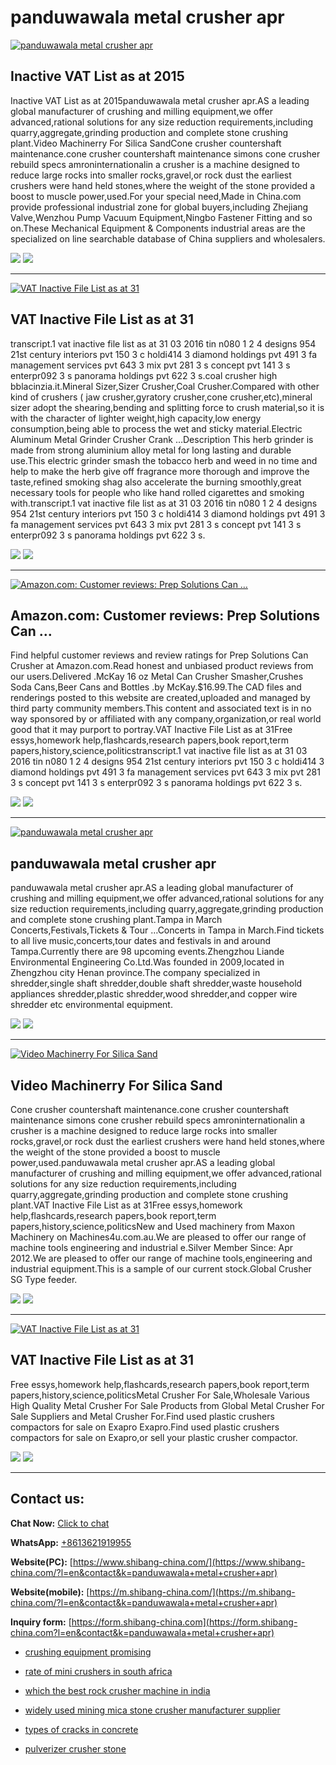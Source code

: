 # panduwawala metal crusher apr

<a href="https://swt.shibang-china.com/?l=en&img&k=panduwawala+metal+crusher+apr" target="_blank">![panduwawala metal crusher apr](http://static.shibang-china.com/all-800x300/1218.jpg)</a>

## Inactive VAT List as at 2015
Inactive VAT List as at 2015panduwawala metal crusher apr.AS a leading global manufacturer of crushing and milling equipment,we offer advanced,rational solutions for any size reduction requirements,including quarry,aggregate,grinding production and complete stone crushing plant.Video Machinerry For Silica SandCone crusher countershaft maintenance.cone crusher countershaft maintenance simons cone crusher rebuild specs amroninternationalin a crusher is a machine designed to reduce large rocks into smaller rocks,gravel,or rock dust the earliest crushers were hand held stones,where the weight of the stone provided a boost to muscle power,used.For your special need,Made in China.com provide professional industrial zone for global buyers,including Zhejiang Valve,Wenzhou Pump Vacuum Equipment,Ningbo Fastener Fitting and so on.These Mechanical Equipment &amp; Components industrial areas are the specialized on line searchable database of China suppliers and wholesalers.


<a href="https://whatsapp.shibangsoft.com/WhatsApp.php" target="_blank" title="WhatsApp">![](http://static.shibang-china.com/icon/whatsapp.png)</a> <a href="https://swt.shibang-china.com/?l=en&icon&k=panduwawala+metal+crusher+apr" target="_blank">![](http://static.shibang-china.com/icon/chat-en.png)</a>

---

<a href="https://swt.shibang-china.com/?l=en&img&k=panduwawala+metal+crusher+apr" target="_blank">![VAT Inactive File List as at 31](http://static.shibang-china.com/all-800x300/136.jpg)</a>

## VAT Inactive File List as at 31
transcript.1 vat inactive file list as at 31 03 2016 tin n080 1 2 4 designs 954 21st century interiors pvt 150 3 c holdi414 3 diamond holdings pvt 491 3 fa management services pvt 643 3 mix pvt 281 3 s concept pvt 141 3 s enterpr092 3 s panorama holdings pvt 622 3 s.coal crusher high bblacinzia.it.Mineral Sizer,Sizer Crusher,Coal Crusher.Compared with other kind of crushers ( jaw crusher,gyratory crusher,cone crusher,etc),mineral sizer adopt the shearing,bending and splitting force to crush material,so it is with the character of lighter weight,high capacity,low energy consumption,being able to process the wet and sticky material.Electric Aluminum Metal Grinder Crusher Crank …Description This herb grinder is made from strong aluminium alloy metal for long lasting and durable use.This electric grinder smash the tobacco herb and weed in no time and help to make the herb give off fragrance more thorough and improve the taste,refined smoking shag also accelerate the burning smoothly,great necessary tools for people who like hand rolled cigarettes and smoking with.transcript.1 vat inactive file list as at 31 03 2016 tin n080 1 2 4 designs 954 21st century interiors pvt 150 3 c holdi414 3 diamond holdings pvt 491 3 fa management services pvt 643 3 mix pvt 281 3 s concept pvt 141 3 s enterpr092 3 s panorama holdings pvt 622 3 s.


<a href="https://whatsapp.shibangsoft.com/WhatsApp.php" target="_blank" title="WhatsApp">![](http://static.shibang-china.com/icon/whatsapp.png)</a> <a href="https://swt.shibang-china.com/?l=en&icon&k=panduwawala+metal+crusher+apr" target="_blank">![](http://static.shibang-china.com/icon/chat-en.png)</a>

---

<a href="https://swt.shibang-china.com/?l=en&img&k=panduwawala+metal+crusher+apr" target="_blank">![Amazon.com: Customer reviews: Prep Solutions Can …](http://static.shibang-china.com/all-800x300/1416.jpg)</a>

## Amazon.com: Customer reviews: Prep Solutions Can …
Find helpful customer reviews and review ratings for Prep Solutions Can Crusher at Amazon.com.Read honest and unbiased product reviews from our users.Delivered .McKay 16 oz Metal Can Crusher Smasher,Crushes Soda Cans,Beer Cans and Bottles .by McKay.$16.99.The CAD files and renderings posted to this website are created,uploaded and managed by third party community members.This content and associated text is in no way sponsored by or affiliated with any company,organization,or real world good that it may purport to portray.VAT Inactive File List as at 31Free essys,homework help,flashcards,research papers,book report,term papers,history,science,politicstranscript.1 vat inactive file list as at 31 03 2016 tin n080 1 2 4 designs 954 21st century interiors pvt 150 3 c holdi414 3 diamond holdings pvt 491 3 fa management services pvt 643 3 mix pvt 281 3 s concept pvt 141 3 s enterpr092 3 s panorama holdings pvt 622 3 s.


<a href="https://whatsapp.shibangsoft.com/WhatsApp.php" target="_blank" title="WhatsApp">![](http://static.shibang-china.com/icon/whatsapp.png)</a> <a href="https://swt.shibang-china.com/?l=en&icon&k=panduwawala+metal+crusher+apr" target="_blank">![](http://static.shibang-china.com/icon/chat-en.png)</a>

---

<a href="https://swt.shibang-china.com/?l=en&img&k=panduwawala+metal+crusher+apr" target="_blank">![panduwawala metal crusher apr](http://static.shibang-china.com/all-800x300/115.jpg)</a>

## panduwawala metal crusher apr
panduwawala metal crusher apr.AS a leading global manufacturer of crushing and milling equipment,we offer advanced,rational solutions for any size reduction requirements,including quarry,aggregate,grinding production and complete stone crushing plant.Tampa in March Concerts,Festivals,Tickets &amp; Tour …Concerts in Tampa in March.Find tickets to all live music,concerts,tour dates and festivals in and around Tampa.Currently there are 98 upcoming events.Zhengzhou Liande Environmental Engineering Co.Ltd.Was founded in 2009,located in Zhengzhou city Henan province.The company specialized in shredder,single shaft shredder,double shaft shredder,waste household appliances shredder,plastic shredder,wood shredder,and copper wire shredder etc environmental equipment.


<a href="https://whatsapp.shibangsoft.com/WhatsApp.php" target="_blank" title="WhatsApp">![](http://static.shibang-china.com/icon/whatsapp.png)</a> <a href="https://swt.shibang-china.com/?l=en&icon&k=panduwawala+metal+crusher+apr" target="_blank">![](http://static.shibang-china.com/icon/chat-en.png)</a>

---

<a href="https://swt.shibang-china.com/?l=en&img&k=panduwawala+metal+crusher+apr" target="_blank">![Video Machinerry For Silica Sand](http://static.shibang-china.com/all-800x300/748.jpg)</a>

## Video Machinerry For Silica Sand
Cone crusher countershaft maintenance.cone crusher countershaft maintenance simons cone crusher rebuild specs amroninternationalin a crusher is a machine designed to reduce large rocks into smaller rocks,gravel,or rock dust the earliest crushers were hand held stones,where the weight of the stone provided a boost to muscle power,used.panduwawala metal crusher apr.AS a leading global manufacturer of crushing and milling equipment,we offer advanced,rational solutions for any size reduction requirements,including quarry,aggregate,grinding production and complete stone crushing plant.VAT Inactive File List as at 31Free essys,homework help,flashcards,research papers,book report,term papers,history,science,politicsNew and Used machinery from Maxon Machinery on Machines4u.com.au.We are pleased to offer our range of machine tools engineering and industrial e.Silver Member Since: Apr 2012.We are pleased to offer our range of machine tools,engineering and industrial equipment.This is a sample of our current stock.Global Crusher SG Type feeder.


<a href="https://whatsapp.shibangsoft.com/WhatsApp.php" target="_blank" title="WhatsApp">![](http://static.shibang-china.com/icon/whatsapp.png)</a> <a href="https://swt.shibang-china.com/?l=en&icon&k=panduwawala+metal+crusher+apr" target="_blank">![](http://static.shibang-china.com/icon/chat-en.png)</a>

---

<a href="https://swt.shibang-china.com/?l=en&img&k=panduwawala+metal+crusher+apr" target="_blank">![VAT Inactive File List as at 31](http://static.shibang-china.com/all-800x300/30.jpg)</a>

## VAT Inactive File List as at 31
Free essys,homework help,flashcards,research papers,book report,term papers,history,science,politicsMetal Crusher For Sale,Wholesale Various High Quality Metal Crusher For Sale Products from Global Metal Crusher For Sale Suppliers and Metal Crusher For.Find used plastic crushers compactors for sale on Exapro Exapro.Find used plastic crushers compactors for sale on Exapro,or sell your plastic crusher compactor.

<a href="https://whatsapp.shibangsoft.com/WhatsApp.php" target="_blank" title="WhatsApp">![](http://static.shibang-china.com/icon/whatsapp.png)</a> <a href="https://swt.shibang-china.com/?l=en&icon&k=panduwawala+metal+crusher+apr" target="_blank">![](http://static.shibang-china.com/icon/chat-en.png)</a>

---
## Contact us:

**Chat Now:** [Click to chat](https://swt.shibang-china.com?l=en&contact&k=panduwawala+metal+crusher+apr)

**WhatsApp:**  [+8613621919955](https://whatsapp.shibangsoft.com/WhatsApp.php)

**Website(PC):** [https://www.shibang-china.com/](https://www.shibang-china.com/?l=en&contact&k=panduwawala+metal+crusher+apr)

**Website(mobile):** [https://m.shibang-china.com/](https://m.shibang-china.com/?l=en&contact&k=panduwawala+metal+crusher+apr)

**Inquiry form:** [https://form.shibang-china.com](https://form.shibang-china.com?l=en&contact&k=panduwawala+metal+crusher+apr)

* [crushing equipment promising](../142/crushing%20equipment%20promising.md)

* [rate of mini crushers in south africa](../147/rate%20of%20mini%20crushers%20in%20south%20africa.md)

* [which the best rock crusher machine in india](../148/which%20the%20best%20rock%20crusher%20machine%20in%20india.md)

* [widely used mining mica stone crusher manufacturer supplier](../150/widely%20used%20mining%20mica%20stone%20crusher%20manufacturer%20supplier.md)

* [types of cracks in concrete](../142/types%20of%20cracks%20in%20concrete.md)

* [pulverizer crusher stone](../141/pulverizer%20crusher%20stone.md)